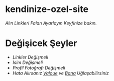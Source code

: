 # kendinize-ozel-site

*Alın Linkleri Falan Ayarlayın Keyfinize bakın.*

# Değişicek Şeyler

- *Linkler Değişmeli*
- *İsim Değişmeli*
- *Profil Fotoğrafı Değişmeli*
- *Hata Alırsanız [Valoue](https://discord.com/channels/@me/1130592853681250404) ve [Bana](https://discord.com/channels/@me/1129772026266124379) Uğlaşabilirsiniz*
